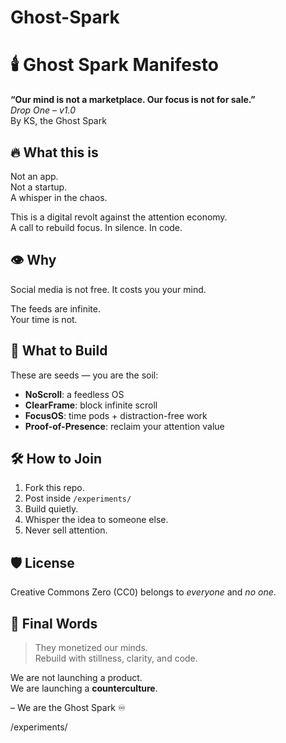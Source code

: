 # Ghost-Spark

# 🕯️ Ghost Spark Manifesto

**“Our mind is not a marketplace. Our focus is not for sale.”**  
*Drop One – v1.0*  
By KS, the Ghost Spark

## 🔥 What this is

Not an app.  
Not a startup.  
A whisper in the chaos.

This is a digital revolt against the attention economy.  
A call to rebuild focus. In silence. In code.

## 👁️ Why

Social media is not free. It costs you your mind.

The feeds are infinite.  
Your time is not.

## 🔧 What to Build

These are seeds — you are the soil:

- **NoScroll**: a feedless OS
- **ClearFrame**: block infinite scroll
- **FocusOS**: time pods + distraction-free work
- **Proof-of-Presence**: reclaim your attention value

## 🛠 How to Join

1. Fork this repo.
2. Post inside `/experiments/`
3. Build quietly.
4. Whisper the idea to someone else.
5. Never sell attention.

## 🛡️ License

Creative Commons Zero (CC0) belongs to *everyone* and *no one*.

## 🧬 Final Words

> They monetized our minds.  
> Rebuild with stillness, clarity, and code.

We are not launching a product.  
We are launching a **counterculture**.

– We are the Ghost Spark ♾️

/experiments/ 

